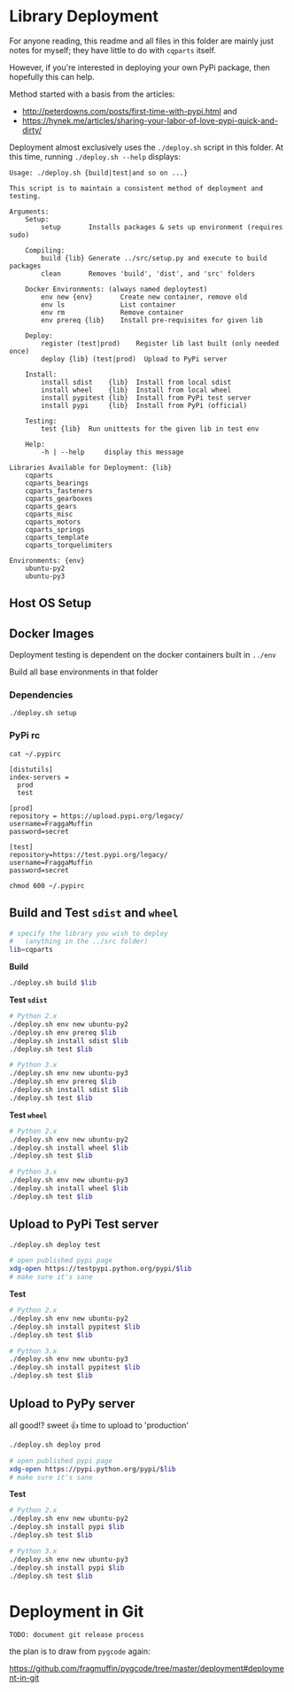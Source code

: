 # Library Deployment

For anyone reading, this readme and all files in this folder are mainly just
notes for myself; they have little to do with `cqparts` itself.

However, if you're interested in deploying your own PyPi package, then hopefully
this can help.

Method started with a basis from the articles:

* http://peterdowns.com/posts/first-time-with-pypi.html and
* https://hynek.me/articles/sharing-your-labor-of-love-pypi-quick-and-dirty/

Deployment almost exclusively uses the `./deploy.sh` script in this folder.
At this time, running `./deploy.sh --help` displays:

    Usage: ./deploy.sh {build|test|and so on ...}

    This script is to maintain a consistent method of deployment and testing.

    Arguments:
        Setup:
            setup       Installs packages & sets up environment (requires sudo)

        Compiling:
            build {lib} Generate ../src/setup.py and execute to build packages
            clean       Removes 'build', 'dist', and 'src' folders

        Docker Environments: (always named deploytest)
            env new {env}       Create new container, remove old
            env ls              List container
            env rm              Remove container
            env prereq {lib}    Install pre-requisites for given lib

        Deploy:
            register (test|prod)    Register lib last built (only needed once)
            deploy {lib} (test|prod)  Upload to PyPi server

        Install:
            install sdist    {lib}  Install from local sdist
            install wheel    {lib}  Install from local wheel
            install pypitest {lib}  Install from PyPi test server
            install pypi     {lib}  Install from PyPi (official)

        Testing:
            test {lib}  Run unittests for the given lib in test env

        Help:
            -h | --help     display this message

    Libraries Available for Deployment: {lib}
        cqparts
        cqparts_bearings
        cqparts_fasteners
        cqparts_gearboxes
        cqparts_gears
        cqparts_misc
        cqparts_motors
        cqparts_springs
        cqparts_template
        cqparts_torquelimiters

    Environments: {env}
        ubuntu-py2
        ubuntu-py3


## Host OS Setup

## Docker Images

Deployment testing is dependent on the docker containers built in `../env`

Build all base environments in that folder

### Dependencies

    ./deploy.sh setup

### PyPi rc

`cat ~/.pypirc`

    [distutils]
    index-servers =
      prod
      test

    [prod]
    repository = https://upload.pypi.org/legacy/
    username=FraggaMuffin
    password=secret

    [test]
    repository=https://test.pypi.org/legacy/
    username=FraggaMuffin
    password=secret

`chmod 600 ~/.pypirc`


## Build and Test `sdist` and `wheel`

```bash
# specify the library you wish to deploy
#   (anything in the ../src folder)
lib=cqparts
```

**Build**

```bash
./deploy.sh build $lib
```

**Test `sdist`**

```bash
# Python 2.x
./deploy.sh env new ubuntu-py2
./deploy.sh env prereq $lib
./deploy.sh install sdist $lib
./deploy.sh test $lib

# Python 3.x
./deploy.sh env new ubuntu-py3
./deploy.sh env prereq $lib
./deploy.sh install sdist $lib
./deploy.sh test $lib
```

**Test `wheel`**

```bash
# Python 2.x
./deploy.sh env new ubuntu-py2
./deploy.sh install wheel $lib
./deploy.sh test $lib

# Python 3.x
./deploy.sh env new ubuntu-py3
./deploy.sh install wheel $lib
./deploy.sh test $lib
```


## Upload to PyPi Test server

```bash
./deploy.sh deploy test

# open published pypi page
xdg-open https://testpypi.python.org/pypi/$lib
# make sure it's sane
```

**Test**

```bash
# Python 2.x
./deploy.sh env new ubuntu-py2
./deploy.sh install pypitest $lib
./deploy.sh test $lib

# Python 3.x
./deploy.sh env new ubuntu-py3
./deploy.sh install pypitest $lib
./deploy.sh test $lib
```

## Upload to PyPy server

all good!? sweet :+1: time to upload to 'production'

```bash
./deploy.sh deploy prod

# open published pypi page
xdg-open https://pypi.python.org/pypi/$lib
# make sure it's sane
```

**Test**

```bash
# Python 2.x
./deploy.sh env new ubuntu-py2
./deploy.sh install pypi $lib
./deploy.sh test $lib

# Python 3.x
./deploy.sh env new ubuntu-py3
./deploy.sh install pypi $lib
./deploy.sh test $lib
```


# Deployment in Git

```TODO: document git release process```

the plan is to draw from `pygcode` again:

https://github.com/fragmuffin/pygcode/tree/master/deployment#deployment-in-git

